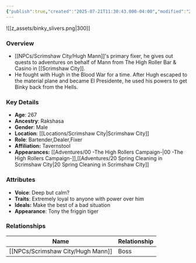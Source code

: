 ```yaml
---
{"publish":true,"created":"2025-07-21T11:30:43.000-04:00","modified":"2025-08-14T15:19:27.000-04:00","published":"2025-08-14T15:19:27.000-04:00","cssclasses":"","Age":"267","Ancestry":["Rakshasa"],"Gender":"Male","Location":["[[Locations/Scrimshaw City]]"],"Role":["Bartender","Dealer","Fixer"],"Affiliation":["Tavernstool"],"Appearances":["[[00 -The High Rollers Campaign-]]","[[20 Spring Cleaning in Scrimshaw City]]"]}
---
```



![[z_assets/binky_slivers.png|300]]

### Overview
- [[NPCs/Scrimshaw City/Hugh Mann]]'s primary fixer, he gives out quests to adventures on behalf of Mann from The High Roller Bar & Casino in [[Scrimshaw City]].
- He fought with Hugh in the Blood War for a time. After Hugh escaped to the material plane and became El Presidente, he used his powers to get Binky back from the Hells.

### Key Details
- **Age**: 267
- **Ancestry**: Rakshasa
- **Gender**: Male
- **Location**: [[Locations/Scrimshaw City\|Scrimshaw City]]
- **Role**: Bartender,Dealer,Fixer
- **Affiliation:** Tavernstool
- **Appearances:** [[Adventures/00 -The High Rollers Campaign-\|00 -The High Rollers Campaign-]],[[Adventures/20 Spring Cleaning in Scrimshaw City\|20 Spring Cleaning in Scrimshaw City]]

### Attributes
- **Voice**: Deep but calm?
- **Traits**: Extremely loyal to anyone with power over him
- **Ideals:** Make the best of a bad situation
- **Appearance**: Tony the friggin tiger

### Relationships

| Name          | Relationship |
| ------------- | ------------ |
| [[NPCs/Scrimshaw City/Hugh Mann]] | Boss         |
